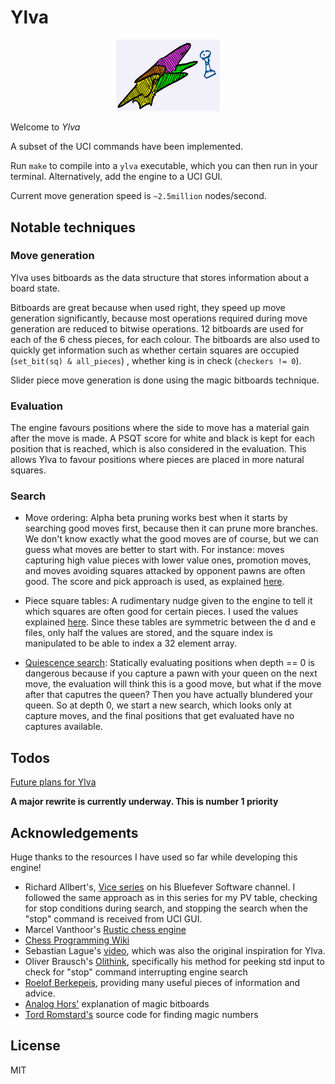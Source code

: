 # Ylva

<p align="center" width="100%">
    <img width="33%" src="ylva.jpg">
</p>

Welcome to *Ylva*

A subset of the UCI commands have been implemented.

Run `make` to compile into a `ylva` executable, which you can then run in your terminal. Alternatively, add the engine to a UCI GUI.

Current move generation speed is `~2.5million` nodes/second.

## Notable techniques

### Move generation

Ylva uses bitboards as the data structure that stores information about a board state. 

Bitboards are great because when used right, they speed up move generation significantly, because most operations required during move generation are reduced to bitwise operations. 12 bitboards are used for each of the 6 chess pieces, for each colour. The bitboards are also used to quickly get information such as whether certain squares are occupied (`set_bit(sq) & all_pieces`) , whether king is in check (`checkers != 0`).

Slider piece move generation is done using the magic bitboards technique.

### Evaluation

The engine favours positions where the side to move has a material gain after the move is made. A PSQT score for white and black is kept for each position that is reached, which is also considered in the evaluation. This allows Ylva to favour positions where pieces are placed in more natural squares.

### Search 

- Move ordering: Alpha beta pruning works best when it starts by searching good moves first, because then it can prune more branches. We don't know exactly what the good moves are of course, but we can guess what moves are better to start with. For instance: moves capturing high value pieces with lower value ones, promotion moves, and moves avoiding squares attacked by opponent pawns are often good. The score and pick approach is used, as explained [here](https://rustic-chess.org/search/ordering/how.html).

- Piece square tables: A rudimentary nudge given to the engine to tell it which squares are often good for certain pieces. I used the values explained [here](https://www.chessprogramming.org/Simplified_Evaluation_Function). Since these tables are symmetric between the d and e files, only half the values are stored, and the square index is manipulated to be able to index a 32 element array. 

- [Quiescence search](https://www.chessprogramming.org/Quiescence_Search): Statically evaluating positions when depth == 0 is dangerous because if you capture a pawn with your queen on the next move, the evaluation will think this is a good move, but what if the move after that caputres the queen? Then you have actually blundered your queen. So at depth 0, we start a new search, which looks only at capture moves, and the final positions that get evaluated have no captures available.

## Todos

[Future plans for Ylva](https://github.com/IlanIwumbwe/Ylva/issues/2)

**A major rewrite is currently underway. This is number 1 priority**

## Acknowledgements
Huge thanks to the resources I have used so far while developing this engine!

- Richard Allbert's, [Vice series](https://bit.ly/3XpdiKU) on his Bluefever Software channel. I followed the same approach as in this series for my PV table, checking for stop conditions during search, and stopping the search when the "stop" command is received from UCI GUI.
- Marcel Vanthoor's [Rustic chess engine](https://rustic-chess.org)
- [Chess Programming Wiki](https://www.chessprogramming.org)
- Sebastian Lague's [video](https://www.youtube.com/watch?v=U4ogK0MIzqk), which was also the original inspiration for Ylva.
- Oliver Brausch's [Olithink](https://github.com/olithink), specifically his method for peeking std input to check for "stop" command interrupting engine search
- [Roelof Berkepeis](https://github.com/tissatussa), providing many useful pieces of information and advice. 
- [Analog Hors'](https://analog-hors.github.io/site/magic-bitboards/) explanation of magic bitboards
- [Tord Romstard's](https://www.chessprogramming.org/Looking_for_Magics) source code for finding magic numbers

## License
MIT
